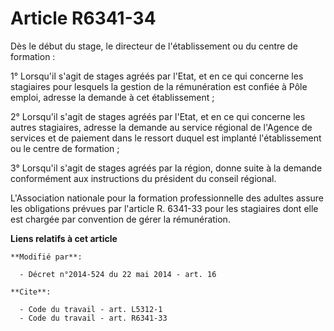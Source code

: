 # Article R6341-34

Dès le début du stage, le directeur de l'établissement ou du centre de formation : 

1° Lorsqu'il s'agit de stages agréés par l'Etat, et en ce qui concerne les stagiaires pour lesquels la gestion de la
rémunération est confiée à Pôle emploi, adresse la demande à cet établissement ; 

2° Lorsqu'il s'agit de stages agréés par l'Etat, et en ce qui concerne les autres stagiaires, adresse la demande au service
régional de l'Agence de services et de paiement dans le ressort duquel est implanté l'établissement ou le centre de
formation ; 

3° Lorsqu'il s'agit de stages agréés par la région, donne suite à la demande conformément aux instructions du président du
conseil régional.

L'Association nationale pour la formation professionnelle des adultes assure les obligations prévues par l'article R. 6341-33
pour les stagiaires dont elle est chargée par convention de gérer la rémunération.

**Liens relatifs à cet article**

	**Modifié par**:

	  - Décret n°2014-524 du 22 mai 2014 - art. 16

	**Cite**:

	  - Code du travail - art. L5312-1
	  - Code du travail - art. R6341-33
